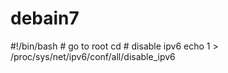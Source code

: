 # debain7
#!/bin/bash # go to root cd # disable ipv6 echo 1 >  /proc/sys/net/ipv6/conf/all/disable_ipv6
